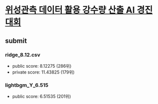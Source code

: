 # [위성관측 데이터 활용 강수량 산출 AI 경진대회](https://dacon.io/competitions/official/235591/overview/)

## submit 
### ridge_8.12.csv
- public score: 8.12275 (286위)
- private score: 11.43825 (179위)

### lightbgm_Y_6.515
- public score: 6.51535 (201위)
